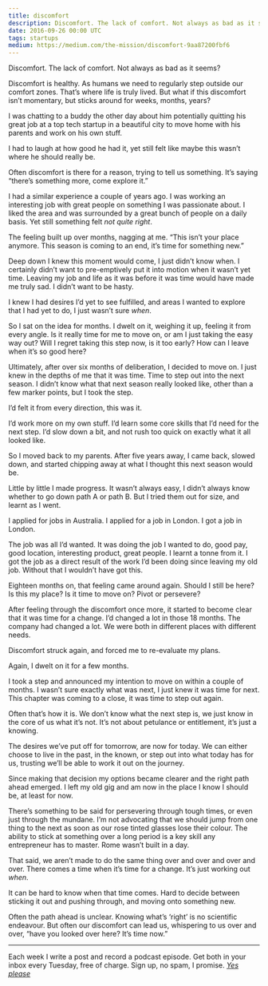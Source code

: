 ```yaml
---
title: discomfort
description: Discomfort. The lack of comfort. Not always as bad as it seems?
date: 2016-09-26 00:00 UTC
tags: startups
medium: https://medium.com/the-mission/discomfort-9aa87200fbf6
---
```


Discomfort. The lack of comfort. Not always as bad as it seems?

Discomfort is healthy. As humans we need to regularly step outside our comfort zones. That’s where life is truly lived. But what if this discomfort isn’t momentary, but sticks around for weeks, months, years?

I was chatting to a buddy the other day about him potentially quitting his great job at a top tech startup in a beautiful city to move home with his parents and work on his own stuff.

I had to laugh at how good he had it, yet still felt like maybe this wasn’t where he should really be.

Often discomfort is there for a reason, trying to tell us something. It’s saying “there’s something more, come explore it.”

I had a similar experience a couple of years ago. I was working an interesting job with great people on something I was passionate about. I liked the area and was surrounded by a great bunch of people on a daily basis. Yet still something felt _not quite right_.

The feeling built up over months, nagging at me. “This isn’t your place anymore. This season is coming to an end, it’s time for something new.”

Deep down I knew this moment would come, I just didn’t know when. I certainly didn’t want to pre-emptively put it into motion when it wasn’t yet time. Leaving my job and life as it was before it was time would have made me truly sad. I didn’t want to be hasty.

I knew I had desires I’d yet to see fulfilled, and areas I wanted to explore that I had yet to do, I just wasn’t sure _when_.

So I sat on the idea for months. I dwelt on it, weighing it up, feeling it from every angle. Is it really time for me to move on, or am I just taking the easy way out? Will I regret taking this step now, is it too early? How can I leave when it’s so good here?

Ultimately, after over six months of deliberation, I decided to move on. I just knew in the depths of me that it was time. Time to step out into the next season. I didn’t know what that next season really looked like, other than a few marker points, but I took the step.

I’d felt it from every direction, this was it.

I’d work more on my own stuff. I’d learn some core skills that I’d need for the next step. I’d slow down a bit, and not rush too quick on exactly what it all looked like.

So I moved back to my parents. After five years away, I came back, slowed down, and started chipping away at what I thought this next season would be.

Little by little I made progress. It wasn’t always easy, I didn’t always know whether to go down path A or path B. But I tried them out for size, and learnt as I went.

I applied for jobs in Australia. I applied for a job in London. I got a job in London.

The job was all I’d wanted. It was doing the job I wanted to do, good pay, good location, interesting product, great people. I learnt a tonne from it. I got the job as a direct result of the work I’d been doing since leaving my old job. Without that I wouldn’t have got this.

Eighteen months on, that feeling came around again. Should I still be here? Is this my place? Is it time to move on? Pivot or persevere?

After feeling through the discomfort once more, it started to become clear that it was time for a change. I’d changed a lot in those 18 months. The company had changed a lot. We were both in different places with different needs.

Discomfort struck again, and forced me to re-evaluate my plans.

Again, I dwelt on it for a few months.

I took a step and announced my intention to move on within a couple of months. I wasn’t sure exactly what was next, I just knew it was time for next. This chapter was coming to a close, it was time to step out again.

Often that’s how it is. We don’t know what the next step is, we just know in the core of us what it’s not. It’s not about petulance or entitlement, it’s just a knowing.

The desires we’ve put off for tomorrow, are now for today. We can either choose to live in the past, in the known, or step out into what today has for us, trusting we’ll be able to work it out on the journey.

Since making that decision my options became clearer and the right path ahead emerged. I left my old gig and am now in the place I know I should be, at least for now.

There’s something to be said for persevering through tough times, or even just through the mundane. I’m not advocating that we should jump from one thing to the next as soon as our rose tinted glasses lose their colour. The ability to stick at something over a long period is a key skill any entrepreneur has to master. Rome wasn’t built in a day.

That said, we aren’t made to do the same thing over and over and over and over. There comes a time when it’s time for a change. It’s just working out _when_.

It can be hard to know when that time comes. Hard to decide between sticking it out and pushing through, and moving onto something new.

Often the path ahead is unclear. Knowing what’s ‘right’ is no scientific endeavour. But often our discomfort can lead us, whispering to us over and over, “have you looked over here? It’s time now.”

---

Each week I write a post and record a podcast episode. Get both in your inbox every Tuesday, free of charge. Sign up, no spam, I promise. [*Yes please*](https://wearecontrast.com/signup)
